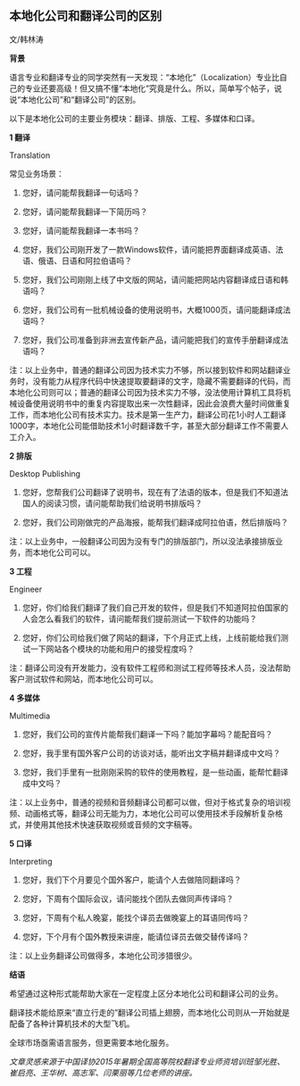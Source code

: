 ## 本地化公司和翻译公司的区别


文/韩林涛

**背景**

语言专业和翻译专业的同学突然有一天发现：“本地化”（Localization）专业比自己的专业还要高级！但又搞不懂“本地化”究竟是什么。所以，简单写个帖子，说说“本地化公司”和“翻译公司”的区别。

以下是本地化公司的主要业务模块：翻译、排版、工程、多媒体和口译。

**1 翻译**

Translation

常见业务场景：

1. 您好，请问能帮我翻译一句话吗？

2. 您好，请问能帮我翻译一下简历吗？

3. 您好，请问能帮我翻译一本书吗？

4. 您好，我们公司刚开发了一款Windows软件，请问能把界面翻译成英语、法语、俄语、日语和阿拉伯语吗？

5. 您好，我们公司刚刚上线了中文版的网站，请问能把网站内容翻译成日语和韩语吗？

6. 您好，我们公司有一批机械设备的使用说明书，大概1000页，请问能翻译成法语吗？

7. 您好，我们公司准备到非洲去宣传新产品，请问能把我们的宣传手册翻译成法语吗？

注：以上业务中，普通的翻译公司因为技术实力不够，所以接到软件和网站翻译业务时，没有能力从程序代码中快速提取要翻译的文字，隐藏不需要翻译的代码，而本地化公司则可以；普通的翻译公司因为技术实力不够，没法使用计算机工具将机械设备使用说明书中的重复内容提取出来一次性翻译，因此会浪费大量时间做重复工作，而本地化公司有技术实力。技术是第一生产力，翻译公司花1小时人工翻译1000字，本地化公司能借助技术1小时翻译数千字，甚至大部分翻译工作不需要人工介入。

**2 排版**

Desktop Publishing

1. 您好，您帮我们公司翻译了说明书，现在有了法语的版本，但是我们不知道法国人的阅读习惯，请问能帮助我们给说明书排版吗？

2. 您好，我们公司刚做完的产品海报，能帮我们翻译成阿拉伯语，然后排版吗？

注：以上业务中，一般翻译公司因为没有专门的排版部门，所以没法承接排版业务，而本地化公司可以。

**3 工程**

Engineer

1. 您好，你们给我们翻译了我们自己开发的软件，但是我们不知道阿拉伯国家的人会怎么看我们的软件，请问能帮我们提前测试一下软件的功能吗？

2. 您好，你们公司给我们做了网站的翻译，下个月正式上线，上线前能给我们测试一下网站各个模块的功能和用户的接受程度吗？

注：翻译公司没有开发能力，没有软件工程师和测试工程师等技术人员，没法帮助客户测试软件和网站，而本地化公司可以。

**4 多媒体**

Multimedia

1. 您好，我们公司的宣传片能帮我们翻译一下吗？能加字幕吗？能配音吗？

2. 您好，我手里有国外客户公司的访谈对话，能听出文字稿并翻译成中文吗？

3. 您好，我们手里有一批刚刚采购的软件的使用教程，是一些动画，能帮忙翻译成中文吗？

注：以上业务中，普通的视频和音频翻译公司都可以做，但对于格式复杂的培训视频、动画格式等，翻译公司无能为力，本地化公司可以使用技术手段解析复杂格式，并使用其他技术快速获取视频或音频的文字稿等。

**5 口译**

Interpreting

1. 您好，我们下个月要见个国外客户，能请个人去做陪同翻译吗？

2. 您好，下周有个国际会议，请问能找个团队去做同声传译吗？

3. 您好，下周有个私人晚宴，能找个译员去做晚宴上的耳语同传吗？

4. 您好，下个月有个国外教授来讲座，能请位译员去做交替传译吗？

注：以上业务翻译公司做得多，本地化公司涉猎很少。

**结语**

希望通过这种形式能帮助大家在一定程度上区分本地化公司和翻译公司的业务。

翻译技术能给原来“直立行走的”翻译公司插上翅膀，而本地化公司则从一开始就是配备了各种计算机技术的大型飞机。

全球市场亟需语言服务，但更需要本地化服务。

*文章灵感来源于中国译协2015年暑期全国高等院校翻译专业师资培训班邹光胜、崔启亮、王华树、高志军、闫栗丽等几位老师的讲座。*
